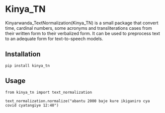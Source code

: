 # Kinya_TN

Kinyarwanda_TextNormalization(Kinya_TN) is a small package that convert time, cardinal numbers, some acronyms and transliterations cases from their written form to their verbalized form. It can be used to preprocess text to an adequate form for text-to-speech models.

## Installation

```
pip install kinya_tn
```

## Usage

```
from kinya_tn import text_normalization

text_normalization.normalize("abantu 2000 baje kure ikiganiro cya covid cyatangiye 12:40")
```


